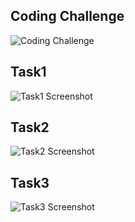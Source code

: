 ## Coding Challenge
![Coding Challenge](./CC.gif)

## Task1
![Task1 Screenshot](./Task1.png)

## Task2
![Task2 Screenshot](./Task2.png)


## Task3
![Task3 Screenshot](./Task3.png)